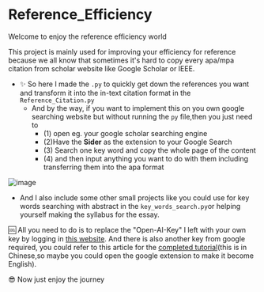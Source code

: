 # Reference_Efficiency
Welcome to enjoy the reference efficiency world

This project is mainly used for improving your efficiency for reference because we all know that sometimes it's hard to copy every apa/mpa citation from scholar website like Google Scholar or IEEE.

- ✨ So here I made the `.py` to quickly get down the references you want and transform it into the in-text citation format in the `Reference_Citation.py`
  - And by the way, if you want to implement this on you own google searching website but without running the `py` file,then you just need to
    - (1) open eg. your google scholar searching engine
    - (2)Have the **Sider** as the extension to your Google Search
    - (3) Search one key word and copy the whole page of the content
    - (4) and then input anything you want to do with them including transferring them into the apa format
 
![image](https://github.com/user-attachments/assets/7a38914d-3c12-4594-93d1-33d7f2270891)
  
- And I also include some other small projects like you could use for key words searching with abstract in the `key_words_search.py`or helping yourself making the syllabus for the essay.

🆒 All you need to do is to replace the "Open-AI-Key" I left with your own key by logging in [this website](https://platform.openai.com/api-keys). And there is also another key from google required, you could refer to this article for the [completed tutorial](https://blog.csdn.net/weixin_43937790/article/details/138379785)(this is in Chinese,so maybe you could open the google extension to make it become English).


😎 Now just enjoy the journey
